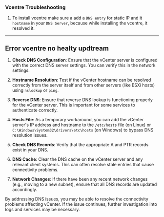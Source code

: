 ### Vcentre Troubleshooting

1. To install vcentre make sure a add a `DNS entry` for static IP and it `hostname` in your `DNS Server`, because while installing the vcentre, it resolved it.

---

## Error vcentre no healty updtream

1. **Check DNS Configuration**: Ensure that the vCenter server is configured with the correct DNS server settings. You can verify this in the network settings.

2. **Hostname Resolution**: Test if the vCenter hostname can be resolved correctly from the server itself and from other servers (like ESXi hosts) using `nslookup` or `ping`.

3. **Reverse DNS**: Ensure that reverse DNS lookup is functioning properly for the vCenter server. This is important for some services to authenticate correctly.

4. **Hosts File**: As a temporary workaround, you can add the vCenter server's IP address and hostname to the `/etc/hosts` file (on Linux) or `C:\Windows\System32\drivers\etc\hosts` (on Windows) to bypass DNS resolution issues.

5. **Check DNS Records**: Verify that the appropriate A and PTR records exist in your DNS. 

6. **DNS Cache**: Clear the DNS cache on the vCenter server and any relevant client systems. This can often resolve stale entries that cause connectivity problems.

7. **Network Changes**: If there have been any recent network changes (e.g., moving to a new subnet), ensure that all DNS records are updated accordingly.

By addressing DNS issues, you may be able to resolve the connectivity problems affecting vCenter. If the issue continues, further investigation into logs and services may be necessary.
